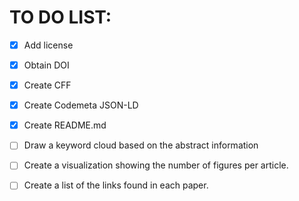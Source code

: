 # TO DO LIST:

- [x] Add license 

- [x] Obtain DOI

- [x] Create CFF

- [x] Create  Codemeta JSON-LD

- [x] Create README.md

- [ ] Draw a keyword cloud based on the abstract information

- [ ] Create a visualization showing the number of figures per article.
      
- [ ] Create a list of the links found in each paper.
